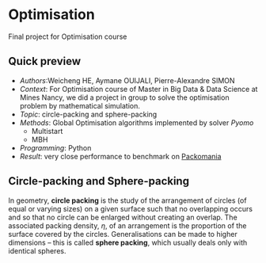 # Optimisation
Final project for Optimisation course

## Quick preview

- _Authors_:Weicheng HE, Aymane OUIJALI, Pierre-Alexandre SIMON
- _Context_: For Optimisation course of Master in Big Data & Data Science at Mines Nancy, we did a project in group to solve the optimisation problem by mathematical simulation.
- _Topic_: circle-packing and sphere-packing
- _Methods_: Global Optimisation algorithms implemented by solver *Pyomo* 
  - Multistart
  - MBH
- _Programming_: Python
- _Result_: very close performance to benchmark on [Packomania](http://www.packomania.com)

## Circle-packing and Sphere-packing

In geometry, **circle packing** is the study of the arrangement of circles (of equal or varying sizes) on a given surface such that no overlapping occurs and so that no circle can be enlarged without creating an overlap. The associated packing density, *η*, of an arrangement is the proportion of the surface covered by the circles. Generalisations can be made to higher dimensions – this is called **sphere packing**, which usually deals only with identical spheres.

